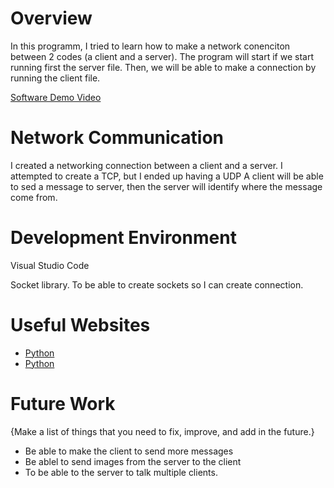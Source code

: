 # Overview

In this programm, I tried to learn how to make a network conenciton between 2 codes (a client and a server). 
The program will start if we start running first the server file. Then, we will be able to make a 
connection by running the client file. 

[Software Demo Video](https://www.youtube.com/watch?v=2065bp5Qi6s)

# Network Communication

I created a networking connection between a client and a server.
I attempted to create a TCP, but I ended up having a UDP
A client will be able to sed a message to server, then the server will identify 
where the message come from.


# Development Environment

Visual Studio Code

Socket library. To be able to create sockets so I can create connection.


# Useful Websites

* [Python](https://docs.python.org/3/library/socket.html)
* [Python](https://docs.python.org/es/3/howto/sockets.html)

# Future Work

{Make a list of things that you need to fix, improve, and add in the future.}
* Be able to make the client to send more messages
* Be ablel to send images from the server to the client
* To be able to the server to talk multiple clients.



